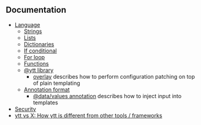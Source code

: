 ## Documentation

- [Language](lang.md)
  - [Strings](lang-ref-string.md)
  - [Lists](lang-ref-list.md)
  - [Dictionaries](lang-ref-dict.md)
  - [If conditional](lang-ref-if.md)
  - [For loop](lang-ref-for.md)
  - [Functions](lang-ref-def.md)
  - [@ytt library](lang-ref-ytt.md)
    - [overlay](lang-ref-ytt-overlay.md) describes how to perform configuration patching on top of plain templating
  - [Annotation format](lang-ref-annotation.md)
    - [@data/values annotation](ytt-data-values.md) describes how to inject input into templates
- [Security](security.md)
- [ytt vs X: How ytt is different from other tools / frameworks](ytt-vs-x.md)
